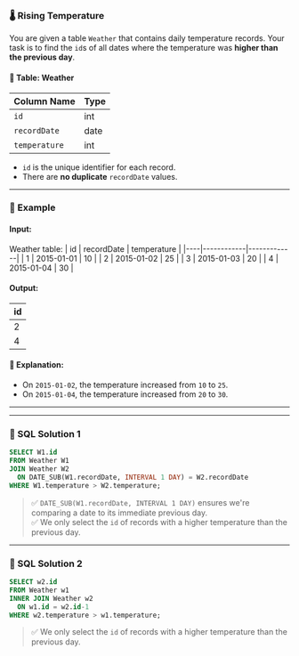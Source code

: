 ### 🌡️ Rising Temperature

You are given a table `Weather` that contains daily temperature records. Your task is to find the `id`s of all dates where the temperature was **higher than the previous day**.

#### 🧾 Table: Weather

| Column Name  | Type   |
|--------------|--------|
| `id`         | int    |
| `recordDate` | date   |
| `temperature`| int    |

- `id` is the unique identifier for each record.
- There are **no duplicate** `recordDate` values.

---

### 🧪 Example

#### Input:

Weather table:
| id | recordDate | temperature |
|----|------------|-------------|
| 1  | 2015-01-01 | 10          |
| 2  | 2015-01-02 | 25          |
| 3  | 2015-01-03 | 20          |
| 4  | 2015-01-04 | 30          |


#### Output:

| id |
|----|
| 2  |
| 4  |

#### 🧠 Explanation:
- On `2015-01-02`, the temperature increased from `10` to `25`.
- On `2015-01-04`, the temperature increased from `20` to `30`.

---
---

### 🧵 SQL Solution 1

```sql
SELECT W1.id
FROM Weather W1
JOIN Weather W2 
  ON DATE_SUB(W1.recordDate, INTERVAL 1 DAY) = W2.recordDate
WHERE W1.temperature > W2.temperature;
```

> ✅ `DATE_SUB(W1.recordDate, INTERVAL 1 DAY)` ensures we're comparing a date to its immediate previous day.  
> ✅ We only select the `id` of records with a higher temperature than the previous day.

---
### 🧵 SQL Solution 2

```sql
SELECT w2.id
FROM Weather w1
INNER JOIN Weather w2
  ON w1.id = w2.id-1
WHERE w2.temperature > w1.temperature;
```
> ✅ We only select the `id` of records with a higher temperature than the previous day.
